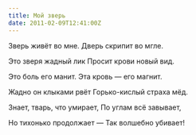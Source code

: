 ```yaml
---
title: Мой зверь
date: 2011-02-09T12:41:00Z
---
```


Зверь живёт во мне.
Дверь скрипит во мгле.

Это зверя жадный лик
Просит крови новый вид.

Это боль его манит.
Эта кровь — его магнит.

Жадно он клыками рвёт
Горько-кислый страха мёд.

Знает, тварь, что умирает,
По углам всё завывает,

Но тихонько продолжает —
Так волшебно убивает!
